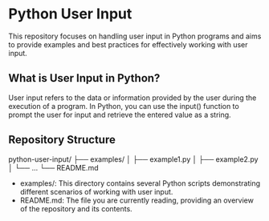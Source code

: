 # Python User Input
This repository focuses on handling user input in Python programs and aims to provide examples and best practices for effectively working with user input.

## What is User Input in Python?
User input refers to the data or information provided by the user during the execution of a program. In Python, you can use the input() function to prompt the user for input and retrieve the entered value as a string.

## Repository Structure
python-user-input/
├── examples/
│   ├── example1.py
│   ├── example2.py
│   └── ...
└── README.md

- examples/: This directory contains several Python scripts demonstrating different scenarios of working with user input.
- README.md: The file you are currently reading, providing an overview of the repository and its contents.
